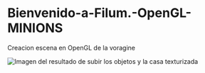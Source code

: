 # Bienvenido-a-Filum.-OpenGL-MINIONS
Creacion escena en OpenGL de la voragine


![Imagen del resultado de subir los objetos y la casa texturizada](images/captura.png)
